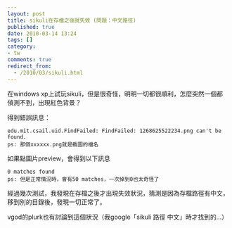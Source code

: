 ```yaml
---
layout: post
title: sikuli在存檔之後就失效 (問題：中文路徑)
published: true
date: 2010-03-14 13:24
tags: []
category:
- tw
comments: true
redirect_from:
  - /2010/03/sikuli.html
---
```



在windows xp上試玩sikuli，但是很奇怪，明明一切都很順利，怎麼突然一個都偵測不到，出現紅色背景？

得到錯誤訊息：

    edu.mit.csail.uid.FindFailed: FindFailed: 1268625522234.png can't be found.
    ps: 那個xxxxxx.png就是截圖的檔名

如果點圖片preview，會得到以下訊息

    0 matches found
    ps: 但是正常情況時，會有50 matches，一次掉到0也太奇怪了

經過幾次測試，我發現在存檔之後才出現失效狀況，猜測是因為存檔路徑有中文，移到別的目錄後，發現一切正常了。

vgod的plurk也有討論到這個狀況（我google「sikuli 路徑 中文」時才找到的...）

